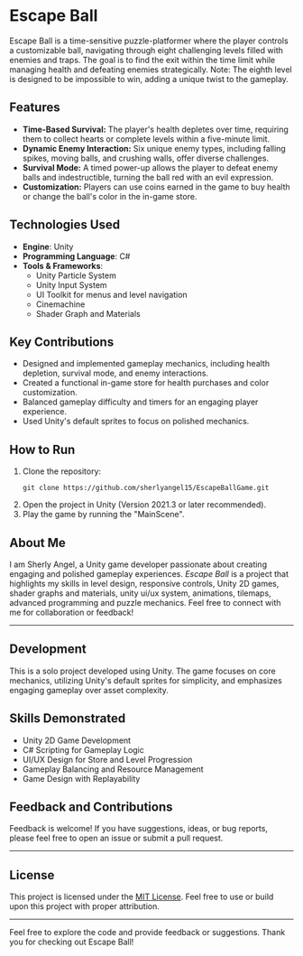 # Escape Ball

Escape Ball is a time-sensitive puzzle-platformer where the player controls a customizable ball, navigating through eight challenging levels filled with enemies and traps. The goal is to find the exit within the time limit while managing health and defeating enemies strategically. Note: The eighth level is designed to be impossible to win, adding a unique twist to the gameplay.

## Features

- **Time-Based Survival:** The player's health depletes over time, requiring them to collect hearts or complete levels within a five-minute limit.
- **Dynamic Enemy Interaction:** Six unique enemy types, including falling spikes, moving balls, and crushing walls, offer diverse challenges.
- **Survival Mode:** A timed power-up allows the player to defeat enemy balls and indestructible, turning the ball red with an evil expression.
- **Customization:** Players can use coins earned in the game to buy health or change the ball's color in the in-game store.

## Technologies Used

- **Engine**: Unity
- **Programming Language**: C#
- **Tools & Frameworks**:
  - Unity Particle System
  - Unity Input System
  - UI Toolkit for menus and level navigation
  - Cinemachine
  - Shader Graph and Materials

## Key Contributions

- Designed and implemented gameplay mechanics, including health depletion, survival mode, and enemy interactions.
- Created a functional in-game store for health purchases and color customization.
- Balanced gameplay difficulty and timers for an engaging player experience.
- Used Unity's default sprites to focus on polished mechanics.

## How to Run

1. Clone the repository:
   ```
   git clone https://github.com/sherlyangel15/EscapeBallGame.git
   ```
2. Open the project in Unity (Version 2021.3 or later recommended).
3. Play the game by running the "MainScene".

## About Me

I am Sherly Angel, a Unity game developer passionate about creating engaging and polished gameplay experiences. *Escape Ball* is a project that highlights my skills in level design, responsive controls, Unity 2D games, shader graphs and materials, unity ui/ux system, animations, tilemaps, advanced programming and puzzle mechanics. Feel free to connect with me for collaboration or feedback!

---

## Development

This is a solo project developed using Unity. The game focuses on core mechanics, utilizing Unity's default sprites for simplicity, and emphasizes engaging gameplay over asset complexity.

## Skills Demonstrated

- Unity 2D Game Development
- C# Scripting for Gameplay Logic
- UI/UX Design for Store and Level Progression
- Gameplay Balancing and Resource Management
- Game Design with Replayability

## Feedback and Contributions

Feedback is welcome! If you have suggestions, ideas, or bug reports, please feel free to open an issue or submit a pull request.

---

## License

This project is licensed under the [MIT License](LICENSE). Feel free to use or build upon this project with proper attribution.

---

Feel free to explore the code and provide feedback or suggestions. Thank you for checking out Escape Ball!
